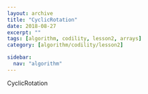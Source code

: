 ```yaml
---
layout: archive
title: "CyclicRotation"
date: 2018-08-27
excerpt: ""
tags: [algorithm, codility, lesson2, arrays]
category: [algorithm/codility/lesson2]

sidebar:
  nav: "algorithm"
---
```


CyclicRotation